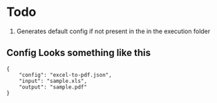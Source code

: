 # Todo
1. Generates default config if not present in the in the execution folder

## Config Looks something like this
```
{
    "config": "excel-to-pdf.json",
    "input": "sample.xls",
    "output": "sample.pdf"
}
```
